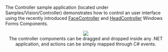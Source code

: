 The Controller sample application (located under Samples/Vision/Controller) demonstrates how to control an user interface using the recently introduced [FaceController](http://accord.googlecode.com/svn/docs/html/T_Accord_Controls_Vision_FaceController.htm) and [HeadController](http://accord.googlecode.com/svn/docs/html/T_Accord_Controls_Vision_HeadController.htm) Windows Forms Components.

<p align='center'>
<img src='http://accord.googlecode.com/svn/wiki/samples/accord-vision-controller-img.png' />
<br />The controller components can be dragged and dropped inside any .NET application, and actions can be simply mapped through C# events.<br>
</p><br />